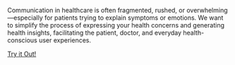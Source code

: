 Communication in healthcare is often fragmented, rushed, or overwhelming—especially for patients trying to explain symptoms or emotions. We want to simplify the process of expressing your health concerns and generating health insights, facilitating the patient, doctor, and everyday health-conscious user experiences.

[Try it Out!](https://neon-wisp-3e363a.netlify.app/)
